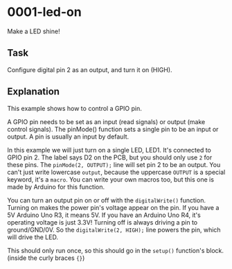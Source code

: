 # 0001-led-on

Make a LED shine!

## Task

Configure digital pin 2 as an output, and turn it on (HIGH).

## Explanation

This example shows how to control a GPIO pin.

A GPIO pin needs to be set as an input (read signals) or output (make control signals). The pinMode() function sets a single pin to be an input or output. A pin is usually an input by default.

In this example we will just turn on a single LED, LED1. It's connected to GPIO pin 2. The label says D2 on the PCB, but you should only use `2` for these pins. The `pinMode(2, OUTPUT);` line will set pin 2 to be an output. You can't just write lowercase `output`, because the uppercase `OUTPUT` is a special keyword, it's a `macro`. You can write your own macros too, but this one is made by Arduino for this function.

You can turn an output pin on or off with the `digitalWrite()` function. Turning on makes the power pin's voltage appear on the pin. If you have a 5V Arduino Uno R3, it means 5V. If you have an Arduino Uno R4, it's operating voltage is just 3.3V! Turning off is always driving a pin to ground/GND/0V. So the `digitalWrite(2, HIGH);` line powers the pin, which will drive the LED.

This should only run once, so this should go in the `setup()` function's block. (inside the curly braces `{}`)
